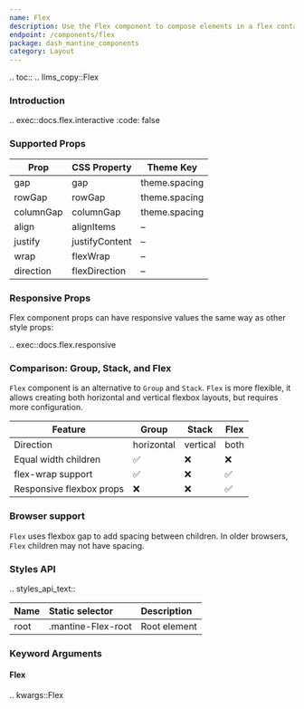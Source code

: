 ```yaml
---
name: Flex
description: Use the Flex component to compose elements in a flex container.
endpoint: /components/flex
package: dash_mantine_components
category: Layout
---
```


.. toc::
.. llms_copy::Flex

### Introduction

.. exec::docs.flex.interactive
   :code: false

### Supported Props

| Prop        | CSS Property     | Theme Key       |
|-------------|------------------|-----------------|
| gap         | gap              | theme.spacing   |
| rowGap      | rowGap           | theme.spacing   |
| columnGap   | columnGap        | theme.spacing   |
| align       | alignItems       | –               |
| justify     | justifyContent   | –               |
| wrap        | flexWrap         | –               |
| direction   | flexDirection    | –               |



### Responsive Props

Flex component props can have responsive values the same way as other style props:

.. exec::docs.flex.responsive


### Comparison: Group, Stack, and Flex

`Flex` component is an alternative to `Group` and `Stack`. 
`Flex` is more flexible, it allows creating both horizontal and vertical flexbox layouts, but requires more configuration.

| Feature                    | Group | Stack | Flex |
|----------------------------|-------|-------|------|
| Direction                  | horizontal | vertical | both |
| Equal width children       | ✅     | ❌    | ❌   |
| flex-wrap support          | ✅     | ❌    | ✅   |
| Responsive flexbox props   | ❌     | ❌    | ✅   |




### Browser support
`Flex` uses flexbox gap to add spacing between children. In older browsers, `Flex` children may not have spacing.




### Styles API


.. styles_api_text::


| Name | Static selector    | Description  |
|:-----|:-------------------|:-------------|
| root | .mantine-Flex-root | Root element |

### Keyword Arguments

#### Flex

.. kwargs::Flex

